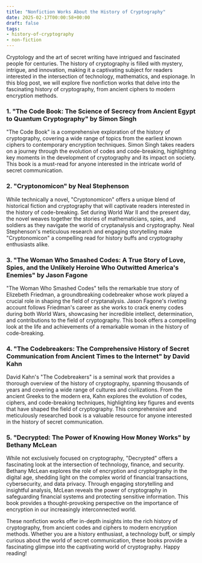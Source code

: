```yaml
---
title: "Nonfiction Works About the History of Cryptography"
date: 2025-02-17T00:00:58+00:00
draft: false
tags: 
- history-of-cryptography
- non-fiction
---
```


Cryptology and the art of secret writing have intrigued and fascinated people for centuries. The history of cryptography is filled with mystery, intrigue, and innovation, making it a captivating subject for readers interested in the intersection of technology, mathematics, and espionage. In this blog post, we will explore five nonfiction works that delve into the fascinating history of cryptography, from ancient ciphers to modern encryption methods.

### 1. "The Code Book: The Science of Secrecy from Ancient Egypt to Quantum Cryptography" by Simon Singh

"The Code Book" is a comprehensive exploration of the history of cryptography, covering a wide range of topics from the earliest known ciphers to contemporary encryption techniques. Simon Singh takes readers on a journey through the evolution of codes and code-breaking, highlighting key moments in the development of cryptography and its impact on society. This book is a must-read for anyone interested in the intricate world of secret communication.

### 2. "Cryptonomicon" by Neal Stephenson

While technically a novel, "Cryptonomicon" offers a unique blend of historical fiction and cryptography that will captivate readers interested in the history of code-breaking. Set during World War II and the present day, the novel weaves together the stories of mathematicians, spies, and soldiers as they navigate the world of cryptanalysis and cryptography. Neal Stephenson's meticulous research and engaging storytelling make "Cryptonomicon" a compelling read for history buffs and cryptography enthusiasts alike.

### 3. "The Woman Who Smashed Codes: A True Story of Love, Spies, and the Unlikely Heroine Who Outwitted America's Enemies" by Jason Fagone

"The Woman Who Smashed Codes" tells the remarkable true story of Elizebeth Friedman, a groundbreaking codebreaker whose work played a crucial role in shaping the field of cryptanalysis. Jason Fagone's riveting account follows Friedman's career as she works to crack enemy codes during both World Wars, showcasing her incredible intellect, determination, and contributions to the field of cryptography. This book offers a compelling look at the life and achievements of a remarkable woman in the history of code-breaking.

### 4. "The Codebreakers: The Comprehensive History of Secret Communication from Ancient Times to the Internet" by David Kahn

David Kahn's "The Codebreakers" is a seminal work that provides a thorough overview of the history of cryptography, spanning thousands of years and covering a wide range of cultures and civilizations. From the ancient Greeks to the modern era, Kahn explores the evolution of codes, ciphers, and code-breaking techniques, highlighting key figures and events that have shaped the field of cryptography. This comprehensive and meticulously researched book is a valuable resource for anyone interested in the history of secret communication.

### 5. "Decrypted: The Power of Knowing How Money Works" by Bethany McLean

While not exclusively focused on cryptography, "Decrypted" offers a fascinating look at the intersection of technology, finance, and security. Bethany McLean explores the role of encryption and cryptography in the digital age, shedding light on the complex world of financial transactions, cybersecurity, and data privacy. Through engaging storytelling and insightful analysis, McLean reveals the power of cryptography in safeguarding financial systems and protecting sensitive information. This book provides a thought-provoking perspective on the importance of encryption in our increasingly interconnected world.

These nonfiction works offer in-depth insights into the rich history of cryptography, from ancient codes and ciphers to modern encryption methods. Whether you are a history enthusiast, a technology buff, or simply curious about the world of secret communication, these books provide a fascinating glimpse into the captivating world of cryptography. Happy reading!